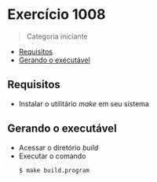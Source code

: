 # Exercício 1008

> Categoria iniciante

- [Requisitos](#requisitos)
- [Gerando o executável](#executavel)

## <span id='requisitos'>Requisitos</span>

- Instalar o utilitário _make_ em seu sistema

## <span id='executavel'>Gerando o executável</span>

- Acessar o diretório _build_
- Executar o comando
    ``` sh
    $ make build.program
    ```
